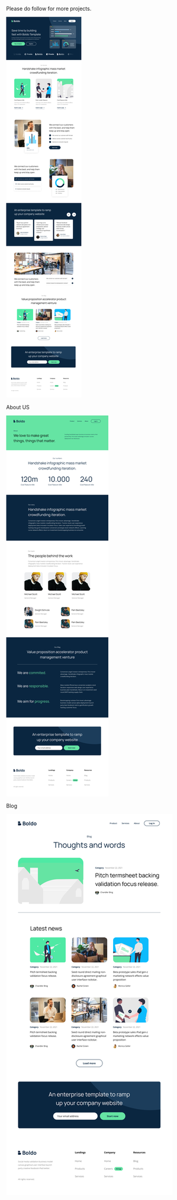 Please do follow for more projects.

![Alt text](src/asserts/Homepage.png?raw=true "Title")

About US

![Alt text](src/asserts/About.png?raw=true "About")

Blog

![Alt text](src/asserts/Blog.png?raw=true "Blog")
